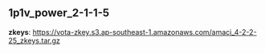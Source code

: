 ## 1p1v_power_2-1-1-5

**zkeys**: <https://vota-zkey.s3.ap-southeast-1.amazonaws.com/amaci_4-2-2-25_zkeys.tar.gz>
